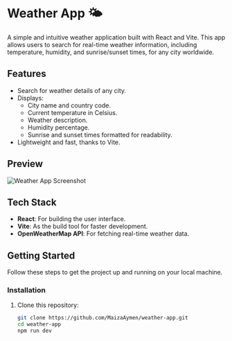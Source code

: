 # Weather App 🌤️

A simple and intuitive weather application built with React and Vite. This app allows users to search for real-time weather information, including temperature, humidity, and sunrise/sunset times, for any city worldwide.

## Features
- Search for weather details of any city.
- Displays:
  - City name and country code.
  - Current temperature in Celsius.
  - Weather description.
  - Humidity percentage.
  - Sunrise and sunset times formatted for readability.
- Lightweight and fast, thanks to Vite.

## Preview
![Weather App Screenshot](https://cdn-icons-png.flaticon.com/512/9393/9393425.png) 

## Tech Stack
- **React**: For building the user interface.
- **Vite**: As the build tool for faster development.
- **OpenWeatherMap API**: For fetching real-time weather data.

## Getting Started
Follow these steps to get the project up and running on your local machine.

### Installation
1. Clone this repository:
   ```bash
   git clone https://github.com/MaizaAymen/weather-app.git
   cd weather-app
   npm run dev
